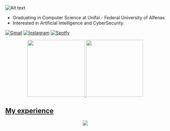 ![Alt text](https://raw.githubusercontent.com/BrunnerLivio/brunnerlivio/master/images/welcome.png)

- Graduating in Computer Science at Unifal - Federal University of Alfenas
- Interested in Artificial Intelligence and CyberSecurity.

[![Gmail](https://img.shields.io/badge/Gmail-D14836?style=for-the-badge&logo=gmail&logoColor=white)](mailto:fugimoto.ywao@gmail.com)
[![Instagram](https://img.shields.io/badge/Instagram-E4405F?style=for-the-badge&logo=instagram&logoColor=white)](https://www.instagram.com/pedroywao/)
[![Spotfy](https://img.shields.io/badge/Spotify-1ED760?style=for-the-badge&logo=spotify&logoColor=white)](https://open.spotify.com/playlist/4v65KVoX42BbmuzuUdSOjB)

<div align="center">
  <a href="https://github.com/YwaoFugimoto"> 
    <img height="180em" src="https://github-readme-stats.vercel.app/api?username=YwaoFugimoto&show_icons=true&title_color=ec4899&text_color=ffffff&icon_color=ec4899&bg_color=1c1917"/>
    <!-- hide_border=true -->
    <img height="180em" src="https://github-readme-stats.vercel.app/api/top-langs/?username=YwaoFugimoto&layout=compact&langs_count=7&title_color=ec4899&text_color=ffffff&icon_color=ec4899&bg_color=1c1917"/>
</div>

## My experience 
<p align="center">
  <a href="https://skillicons.dev">
    <img src="https://skillicons.dev/icons?i=c,cpp,perl,haskell,java,js,html,css" />
  </a>
</p>
 
</div>

<!---
YwaoFugimoto/YwaoFugimoto is a ✨ special ✨ repository because its `README.md` (this file) appears on your GitHub profile.
You can click the Preview link to take a look at your changes.
--->
